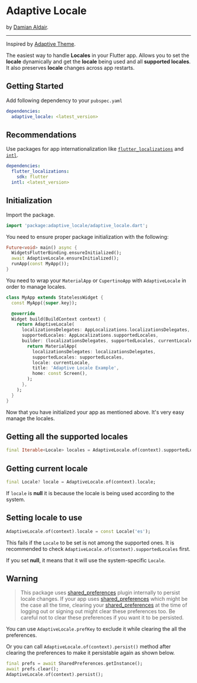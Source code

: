 # Adaptive Locale

by [Damian Aldair](https://damianaldair.github.io).

---

Inspired by [Adaptive Theme](https://pub.dev/packages/adaptive_theme).

The easiest way to handle **Locales** in your Flutter app. Allows you to set the **locale** dynamically and get the **locale** being used and all **supported locales**. It also preserves **locale** changes across app restarts.


## Getting Started

Add following dependency to your `pubspec.yaml`

```yaml
dependencies:
  adaptive_locale: <latest_version>
```


## Recommendations
Use packages for app internationalization like [`flutter_localizations`](https://pub.dev/packages/flutter_localization) and [`intl`](https://pub.dev/packages/intl).

```yaml
dependencies:
  flutter_localizations:
    sdk: flutter
  intl: <latest_version>
```
  

## Initialization

Import the package.
```dart
import 'package:adaptive_locale/adaptive_locale.dart';
```

You need to ensure proper package initialization with the following:

```dart
Future<void> main() async {
  WidgetsFlutterBinding.ensureInitialized();
  await AdaptiveLocale.ensureInitialized();
  runApp(const MyApp());
}
```


You need to wrap your `MaterialApp` or `CupertinoApp` with `AdaptiveLocale` in order to manage locales.

```dart
class MyApp extends StatelessWidget {
  const MyApp({super.key});

  @override
  Widget build(BuildContext context) {
    return AdaptiveLocale(
      localizationsDelegates: AppLocalizations.localizationsDelegates,
      supportedLocales: AppLocalizations.supportedLocales,
      builder: (localizationsDelegates, supportedLocales, currentLocale) {
        return MaterialApp(
          localizationsDelegates: localizationsDelegates,
          supportedLocales: supportedLocales,
          locale: currentLocale,
          title: 'Adaptive Locale Example',
          home: const Screen(),
        );
      },
    );
  }
}
```

Now that you have initialized your app as mentioned above. It's very easy manage the locales.


## Getting all the supported locales

```dart
final Iterable<Locale> locales = AdaptiveLocale.of(context).supportedLocales;
```

## Getting current locale

```dart
final Locale? locale = AdaptiveLocale.of(context).locale;
```

If `locale` is **null** it is because the locale is being used according to the system.


## Setting locale to use
```dart
AdaptiveLocale.of(context).locale = const Locale('es');
```

This fails if the `Locale` to be set is not among the supported ones. It is recommended to check `AdaptiveLocale.of(context).supportedLocales` first.

If you set **null**, it means that it will use the system-specific `Locale`.


## Warning

> This package uses [shared_preferences](https://pub.dev/packages/shared_preferences) plugin internally to persist locale changes. If your app uses [shared_preferences](https://pub.dev/packages/shared_preferences) which might be the case all the time, clearing your [shared_preferences](https://pub.dev/packages/shared_preferences) at the time of logging out or signing out might clear these preferences too. Be careful not to clear these preferences if you want it to be persisted.

You can use `AdaptiveLocale.prefKey` to exclude it while clearing the all the preferences.

Or you can call `AdaptiveLocale.of(context).persist()` method after clearing the preferences to make it persistable again as shown below.

```dart
final prefs = await SharedPreferences.getInstance();
await prefs.clear();
AdaptiveLocale.of(context).persist();
```